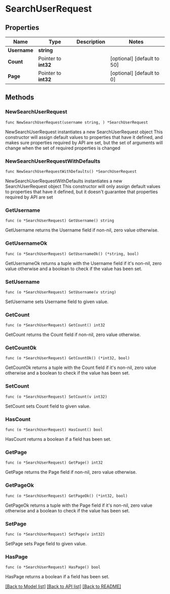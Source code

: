 # SearchUserRequest

## Properties

Name | Type | Description | Notes
------------ | ------------- | ------------- | -------------
**Username** | **string** |  | 
**Count** | Pointer to **int32** |  | [optional] [default to 50]
**Page** | Pointer to **int32** |  | [optional] [default to 0]

## Methods

### NewSearchUserRequest

`func NewSearchUserRequest(username string, ) *SearchUserRequest`

NewSearchUserRequest instantiates a new SearchUserRequest object
This constructor will assign default values to properties that have it defined,
and makes sure properties required by API are set, but the set of arguments
will change when the set of required properties is changed

### NewSearchUserRequestWithDefaults

`func NewSearchUserRequestWithDefaults() *SearchUserRequest`

NewSearchUserRequestWithDefaults instantiates a new SearchUserRequest object
This constructor will only assign default values to properties that have it defined,
but it doesn't guarantee that properties required by API are set

### GetUsername

`func (o *SearchUserRequest) GetUsername() string`

GetUsername returns the Username field if non-nil, zero value otherwise.

### GetUsernameOk

`func (o *SearchUserRequest) GetUsernameOk() (*string, bool)`

GetUsernameOk returns a tuple with the Username field if it's non-nil, zero value otherwise
and a boolean to check if the value has been set.

### SetUsername

`func (o *SearchUserRequest) SetUsername(v string)`

SetUsername sets Username field to given value.


### GetCount

`func (o *SearchUserRequest) GetCount() int32`

GetCount returns the Count field if non-nil, zero value otherwise.

### GetCountOk

`func (o *SearchUserRequest) GetCountOk() (*int32, bool)`

GetCountOk returns a tuple with the Count field if it's non-nil, zero value otherwise
and a boolean to check if the value has been set.

### SetCount

`func (o *SearchUserRequest) SetCount(v int32)`

SetCount sets Count field to given value.

### HasCount

`func (o *SearchUserRequest) HasCount() bool`

HasCount returns a boolean if a field has been set.

### GetPage

`func (o *SearchUserRequest) GetPage() int32`

GetPage returns the Page field if non-nil, zero value otherwise.

### GetPageOk

`func (o *SearchUserRequest) GetPageOk() (*int32, bool)`

GetPageOk returns a tuple with the Page field if it's non-nil, zero value otherwise
and a boolean to check if the value has been set.

### SetPage

`func (o *SearchUserRequest) SetPage(v int32)`

SetPage sets Page field to given value.

### HasPage

`func (o *SearchUserRequest) HasPage() bool`

HasPage returns a boolean if a field has been set.


[[Back to Model list]](../README.md#documentation-for-models) [[Back to API list]](../README.md#documentation-for-api-endpoints) [[Back to README]](../README.md)


